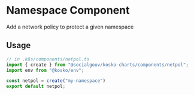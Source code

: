 # Namespace Component

Add a network policy to protect a given namespace

## Usage


```ts
// in .k8s/components/netpol.ts
import { create } from "@socialgouv/kosko-charts/components/netpol";
import env from "@kosko/env";

const netpol = create("my-namespace")
export default netpol;
```
